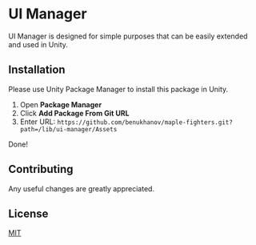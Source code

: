 # UI Manager

UI Manager is designed for simple purposes that can be easily extended and used in Unity.

## Installation

Please use Unity Package Manager to install this package in Unity.

1. Open **Package Manager**
2. Click **Add Package From Git URL**
3. Enter URL: ```https://github.com/benukhanov/maple-fighters.git?path=/lib/ui-manager/Assets```

Done!

## Contributing

Any useful changes are greatly appreciated.

## License

[MIT](https://choosealicense.com/licenses/mit)
